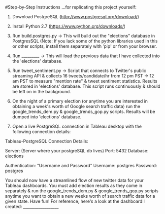 #Step-by-Step Instructions
...for replicating this project yourself:

1) Download PostgreSQL (http://www.postgresql.org/download/)

2) Install Python 2.7 (https://www.python.org/downloads/)

3) Run build.postgres.py -> This will build out the "elections" database in PostgresSQL (Note: If you lack some of the python libraries used in this or other scripts, install them separately with 'pip' or from your browser.

4) Run _________ -> This will load the previous data that I have collected into the 'elections' database.

5) Run tweet_sentiment.py -> Script that connects to Twitter's public streaming API & collects 16 tweets/candidate/hr from 12 pm PST -> 12 am PST to measure "mention rate" & tweet sentiment statistics. Results are stored in 'elections' database. This script runs continuously & should be left on in the background.

6) On the night of a primary election (or anytime you are interested in obtaining a week's worth of Google search traffic data) run the google_trends_dem.py & google_trends_gop.py scripts. Results will be dumped into 'elections' database.

7) Open a live PostgreSQL connection in Tableau desktop with the following connection details:

Tableau-PostgreSQL Connection Details:

Server: (Server where your postgreSQL db lives)
Port: 5432
Database: elections

Authentication: "Username and Password"
Username: postgres
Password: postgres

You should now have a streamlined flow of new twitter data for your Tableau dashboards. You must add election results as they come in separately & run the google_trends_dem.py & google_trends_gop.py scripts anytime you want to obtain a new weeks worth of search traffic data for a given state. Have fun! For reference, here's a look at the dashboard I created: __________________

